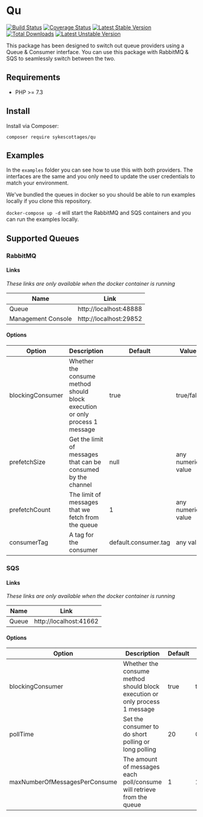 # Qu

[![Build Status](https://travis-ci.org/SykesCottages/Qu.svg?branch=master)](https://travis-ci.org/SykesCottages/Qu) 
[![Coverage Status](https://coveralls.io/repos/github/SykesCottages/Qu/badge.svg?branch=master)](https://coveralls.io/github/SykesCottages/Qu?branch=master)
[![Latest Stable Version](https://poser.pugx.org/sykescottages/qu/v/stable)](https://packagist.org/packages/sykescottages/qu) 
[![Total Downloads](https://poser.pugx.org/sykescottages/qu/downloads)](https://packagist.org/packages/sykescottages/qu) 
[![Latest Unstable Version](https://poser.pugx.org/sykescottages/qu/v/unstable)](https://packagist.org/packages/sykescottages/qu) 

This package has been designed to switch out queue providers using a Queue & Consumer interface. You can use this package with
RabbitMQ & SQS to seamlessly switch between the two. 

## Requirements
* PHP >= 7.3

## Install
Install via Composer:

`composer require sykescottages/qu`

## Examples
In the `examples` folder you can see how to use this with both providers. The interfaces are the same and you only need 
to update the user credentials to match your environment. 

We've bundled the queues in docker so you should be able to run examples locally if you clone this repository.

`docker-compose up -d` will start the RabbitMQ and SQS containers and you can run the examples locally. 

## Supported Queues

### RabbitMQ

#### Links
*These links are only available when the docker container is running*

| Name | Link |
|---|---|
| Queue | http://localhost:48888 |
| Management Console | http://localhost:29852 |

#### Options

| Option | Description | Default | Values |
|---|---|---|---|
| blockingConsumer  | Whether the consume method should block execution or only process 1 message | true  | true/false |
| prefetchSize  | Get the limit of messages that can be consumed by the channel |  null | any numeric value |
| prefetchCount  | The limit of messages that we fetch from the queue | 1 | any numeric value |
| consumerTag  | A tag for the consumer | default.consumer.tag | any value |

### SQS

#### Links
*These links are only available when the docker container is running*

| Name | Link |
|---|---|
| Queue | http://localhost:41662 |

#### Options

| Option | Description | Default | Values |
|---|---|---|---|
| blockingConsumer  | Whether the consume method should block execution or only process 1 message | true | true/false|
| pollTime  | Set the consumer to do short polling or long polling | 20 | 0-20|
| maxNumberOfMessagesPerConsume  | The amount of messages each poll/consume will retrieve from the queue | 1 | 1-10|
